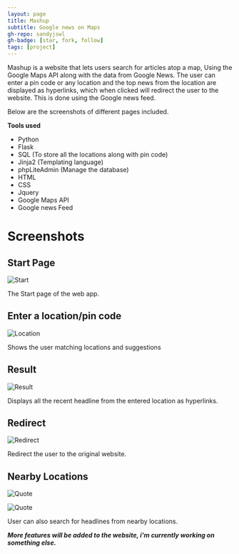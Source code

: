 ```yaml
---
layout: page
title: Mashup
subtitle: Google news on Maps
gh-repo: sandyjswl
gh-badge: [star, fork, follow]
tags: [project]
---
```



Mashup is a website that lets users search for articles atop a map, Using the
Google Maps API along with the data from Google News. The user can enter a pin code or any location and the top news from the location are displayed as hyperlinks, which when clicked will redirect the user to the website. This is done using the Google news feed. 

Below are the screenshots of different pages included.

**Tools used**
- Python
- Flask
- SQL (To store all the locations along with pin code)
- Jinja2 (Templating language)
- phpLiteAdmin (Manage the database)
- HTML
- CSS
- Jquery
- Google Maps API
- Google news Feed



# Screenshots

## Start Page

![Start](https://i.imgur.com/WHnM0ix.png)

The Start page of the web app.

## Enter a location/pin code 

![Location](https://i.imgur.com/GKUmy0i.png)

Shows the user matching locations and suggestions

## Result

![Result](https://i.imgur.com/gru2uXg.png)

Displays all the recent headline from the entered location as hyperlinks.

## Redirect

![Redirect](https://i.imgur.com/rMwmV1R.png)

Redirect the user to the original website.

## Nearby Locations

![Quote](https://i.imgur.com/oJAjz0T.png)

![Quote](https://i.imgur.com/iok5dQH.png)


User can also search for headlines from nearby locations.



**_More features will be added to the website, i'm currently working on something else._**

